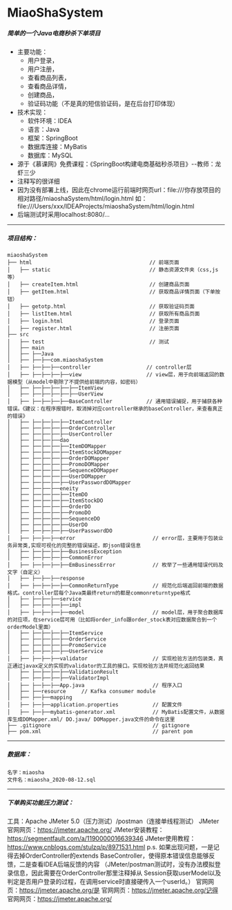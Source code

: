 # MiaoShaSystem
##### 简单的一个Java电商秒杀下单项目
- 主要功能：
	- 用户登录，
	- 用户注册，
	- 查看商品列表，
	- 查看商品详情，
	- 创建商品，
	- 验证码功能（不是真的短信验证码，是在后台打印体现）
- 技术实现：
	- 软件环境：IDEA
	- 语言：Java
	- 框架：SpringBoot
	- 数据库连接：MyBatis
	- 数据库：MySQL
- 源于《慕课网》免费课程：《SpringBoot构建电商基础秒杀项目》--教师：龙虾三少
- 注释写的很详细
- 因为没有部署上线，因此在chrome运行前端时网页url：file:///你存放项目的相对路径/miaoshaSystem/html/login.html 如：file:///Users/xxx/IDEAProjects/miaoshaSystem/html/login.html
- 后端测试时采用localhost:8080/...
***
##### 项目结构：
	miaoshaSystem
	├── html                                      // 前端页面  
	│   ├── static                                // 静态资源文件夹（css,js等）
	│   ├── createItem.html                       // 创建商品页面  
	│   ├── getItem.html                          // 获取商品详情页面（下单按钮）
	│   ├── getotp.html                           // 获取验证码页面
	│   ├── listItem.html                         // 获取所有商品页面
	│   ├── login.html                            // 登录页面
	│   ├── register.html                         // 注册页面
	├── src                                       
	│   ├── test                                  // 测试
	│   ├── main
	│   ├── ├──Java
	│   ├── ├──├──com.miaoshaSystem                
	│   ├── ├──├──├──controller                  // controller层
	│   ├── ├──├──├──├──view                     // view层，用于向前端返回的数据模型（从model中剔除了不提供给前端的内容，如密码）
	│   ├── ├──├──├──├──├──ItemView
	│   ├── ├──├──├──├──├──UserView
	│   ├── ├──├──├──├──BaseController           // 通用错误捕捉，用于捕获各种错误。《建议：在程序报错时，取消掉对应controller继承的baseController，来查看真正的错误》
	│   ├── ├──├──├──├──ItemController           
	│   ├── ├──├──├──├──OrderController          
	│   ├── ├──├──├──├──UserController            
	│   ├── ├──├──├──dao
	│   ├── ├──├──├──├──ItemDOMapper
	│   ├── ├──├──├──├──ItemStockDOMapper
	│   ├── ├──├──├──├──OrderDOMapper 
	│   ├── ├──├──├──├──PromoDOMapper
	│   ├── ├──├──├──├──SequenceDOMapper
	│   ├── ├──├──├──├──UserDOMapper
	│   ├── ├──├──├──├──UserPasswordDOMapper
	│   ├── ├──├──├──eneity
	│   ├── ├──├──├──├──ItemDO
	│   ├── ├──├──├──├──ItemStockDO
	│   ├── ├──├──├──├──OrderDO
	│   ├── ├──├──├──├──PromoDO
	│   ├── ├──├──├──├──SequenceDO
	│   ├── ├──├──├──├──UserDO
	│   ├── ├──├──├──├──UserPasswordDO
	│   ├── ├──├──├──error                         // error层，主要用于包装业务异常类,实现可视化的完整的错误描述，即json错误信息
	│   ├── ├──├──├──├──BusinessException
	│   ├── ├──├──├──├──CommonError
	│   ├── ├──├──├──├──EmBusinessError            // 枚举了一些通用错误代码及文字（自定义）
	│   ├── ├──├──├──response
	│   ├── ├──├──├──├──CommonReturnType           // 规范化后端返回前端的数据格式。controller层每个Java类最终return的都是commonreturntype格式
	│   ├── ├──├──├──service
	│   ├── ├──├──├──├──impl
	│   ├── ├──├──├──├──model                      // model层，用于聚合数据库的对应项，在service层可用（比如将order_info跟order_stock表对应数据聚合到一个orderModel里面）
	│   ├── ├──├──├──├──ItemService
	│   ├── ├──├──├──├──OrderService
	│   ├── ├──├──├──├──PromoService
	│   ├── ├──├──├──├──UserService
	│   ├── ├──├──├──validator                     // 实现检验方法的包装类，真正通过javax定义的实现的validator的工具的接口。实现校验方法并规范化返回结果
	│   ├── ├──├──├──├──ValidationResult
	│   ├── ├──├──├──├──ValidatorImpl
	│   ├── ├──├──├──App.java                      // 程序入口
	│   ├── ├──resource     // Kafka consumer module
	│   ├── ├──├──mapping
	│   ├── ├──├──application.properties           // 配置文件
	│   ├── ├──├──mybatis-generator.xml            // MyBatis配置文件，从数据库生成DOMapper.xml/ DO.java/ DOMapper.java文件的命令在这里
	├── .gitignore                                 // gitignore 
	├── pom.xml                                    // parent pom
***
##### 数据库：
	名字：miaosha
	文件名：miaosha_2020-08-12.sql
***
##### 下单购买功能压力测试：
工具：Apache JMeter 5.0（压力测试）/postman（连接单线程测试）
JMeter官网网页：https://jmeter.apache.org/
JMeter安装教程：https://segmentfault.com/a/1190000016639346
JMeter使用教程：https://www.cnblogs.com/stulzq/p/8971531.html
p.s. 如果出现问题，一是记得去掉OrderController的extends BaseController，使得原本错误信息能够反馈，二是查看IDEA后端反馈的内容
（JMeter/postman测试时，没有办法模拟登录信息，因此需要在OrderController那里注释掉从 Session获取userModel以及判定是否用户登录的过程，在调用service时直接硬传入一个userId。）
官网网页：https://jmeter.apache.org/是
官网网页：https://jmeter.apache.org/记得
官网网页：https://jmeter.apache.org/
